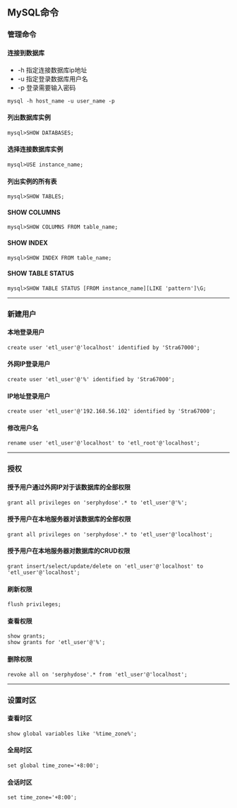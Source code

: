 ## MySQL命令

### 管理命令
#### 连接到数据库
* -h 指定连接数据库ip地址
* -u 指定登录数据库用户名
* -p 登录需要输入密码

```
mysql -h host_name -u user_name -p
```
#### 列出数据库实例
```
mysql>SHOW DATABASES;
```
#### 选择连接数据库实例
```
mysql>USE instance_name;
```
#### 列出实例的所有表
```
mysql>SHOW TABLES;
```
#### SHOW COLUMNS
```
mysql>SHOW COLUMNS FROM table_name;
```
#### SHOW INDEX
```
mysql>SHOW INDEX FROM table_name;
```
#### SHOW TABLE STATUS
```
mysql>SHOW TABLE STATUS [FROM instance_name][LIKE 'pattern']\G;
```

***

### 新建用户
#### 本地登录用户
```
create user 'etl_user'@'localhost' identified by 'Stra67000';
```
#### 外网IP登录用户
```
create user 'etl_user'@'%' identified by 'Stra67000';
```
#### IP地址登录用户
```
create user 'etl_user'@'192.168.56.102' identified by 'Stra67000';
```
#### 修改用户名
```
rename user 'etl_user'@'localhost' to 'etl_root'@'localhost';
```

***

### 授权
#### 授予用户通过外网IP对于该数据库的全部权限
```
grant all privileges on 'serphydose'.* to 'etl_user'@'%';
```
#### 授予用户在本地服务器对该数据库的全部权限
```
grant all privileges on 'serphydose'.* to 'etl_user'@'localhost';
```
#### 授予用户在本地服务器对数据库的CRUD权限
```
grant insert/select/update/delete on 'etl_user'@'localhost' to 'etl_user'@'localhost';
```
#### 刷新权限
```
flush privileges;
```
#### 查看权限
```
show grants;
show grants for 'etl_user'@'%';
```
#### 删除权限
```
revoke all on 'serphydose'.* from 'etl_user'@'localhost';
```

***

### 设置时区
#### 查看时区
```
show global variables like '%time_zone%';
```
#### 全局时区
```
set global time_zone='+8:00';
```
#### 会话时区
```
set time_zone='+8:00';
```
